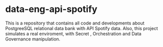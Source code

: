 # data-eng-api-spotify
This is a repository that contains all code and developments about PostgreeSQL relational data bank with API Spotify data. Also, this project simulates a real enviroment, with Secret , Orchestration and Data Governance manipulation. 
